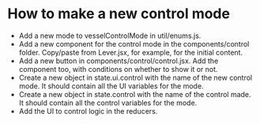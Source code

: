 # How to make a new control mode

- Add a new mode to vesselControlMode in util/enums.js.
- Add a new component for the control mode in the components/control folder.
  Copy/paste from Lever.jsx, for example, for the initial content.
- Add a new button in components/control/control.jsx. Add the component too,
  with conditions on whether to show it or not.
- Create a new object in state.ui.control with the name of the new control mode.
  It should contain all the UI variables for the mode.
- Create a new object in state.control with the name of the control made.
  It should contain all the control variables for the mode.
- Add the UI to control logic in the reducers.
